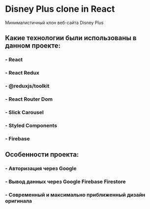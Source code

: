 # Disney Plus clone in React

Минималистичный клон веб-сайта Disney Plus

## Какие технологии были использованы в данном проекте:
### - React
### - React Redux
### - @reduxjs/toolkit
### - React Router Dom
### - Slick Carousel
### - Styled Components 
### - Firebase

## Особенности проекта:
### - Авторизация через Google
### - Вывод данных через Google Firebase Firestore
### - Современный и максимально приближенный дизайн оригинала
